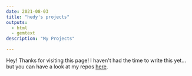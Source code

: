```yaml
---
date: 2021-08-03
title: "hedy's projects"
outputs:
  - html
  - gemtext
description: "My Projects"

---
```


Hey! Thanks for visiting this page! I haven't had the time to write this yet... but you can
have a look at my repos [here](https://sr.ht/~hedy).
